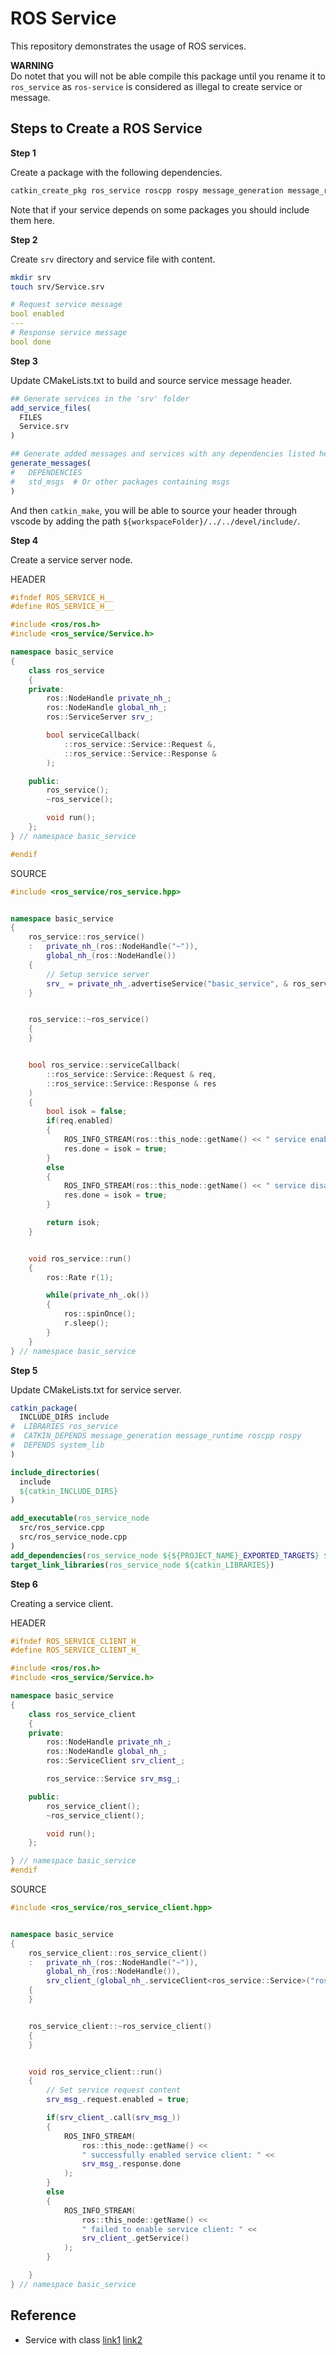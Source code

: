 # ROS Service

This repository demonstrates the usage of ROS services.

**WARNING**  
Do notet that you will not be able compile this package until you rename it to `ros_service` as `ros-service` is considered as illegal to create service or message.  

## Steps to Create a ROS Service

**Step 1**  

Create a package with the following dependencies.  

```bash
catkin_create_pkg ros_service roscpp rospy message_generation message_runtime
```

Note that if your service depends on some packages you should include them here.  

**Step 2**  

Create `srv` directory and service file with content.  
```bash
mkdir srv
touch srv/Service.srv
```

```yaml
# Request service message
bool enabled
---
# Response service message
bool done
```

**Step 3**

Update CMakeLists.txt to build and source service message header.  

```cmake
## Generate services in the 'srv' folder
add_service_files(
  FILES
  Service.srv
)

## Generate added messages and services with any dependencies listed here
generate_messages(
#   DEPENDENCIES
#   std_msgs  # Or other packages containing msgs
)
```

And then `catkin_make`, you will be able to source your header through vscode by adding the path `${workspaceFolder}/../../devel/include/`.

**Step 4**

Create a service server node.  

HEADER
```cpp
#ifndef ROS_SERVICE_H__
#define ROS_SERVICE_H__

#include <ros/ros.h>
#include <ros_service/Service.h>

namespace basic_service
{
    class ros_service
    {
    private:
        ros::NodeHandle private_nh_;
        ros::NodeHandle global_nh_;
        ros::ServiceServer srv_;

        bool serviceCallback(
            ::ros_service::Service::Request &,
            ::ros_service::Service::Response &
        );

    public:
        ros_service();
        ~ros_service();

        void run();
    };
} // namespace basic_service

#endif
```

SOURCE
```cpp
#include <ros_service/ros_service.hpp>


namespace basic_service
{
    ros_service::ros_service()
    :   private_nh_(ros::NodeHandle("~")),
        global_nh_(ros::NodeHandle())
    {
        // Setup service server
        srv_ = private_nh_.advertiseService("basic_service", & ros_service::serviceCallback, this);
    }


    ros_service::~ros_service()
    {
    }


    bool ros_service::serviceCallback(
        ::ros_service::Service::Request & req,
        ::ros_service::Service::Response & res
    )
    {
        bool isok = false;
        if(req.enabled)
        {
            ROS_INFO_STREAM(ros::this_node::getName() << " service enabled(" << req.enabled << ")");
            res.done = isok = true;
        }
        else
        {
            ROS_INFO_STREAM(ros::this_node::getName() << " service disabled(" << req.enabled << ")");
            res.done = isok = true;
        }

        return isok;
    }


    void ros_service::run()
    {
        ros::Rate r(1);

        while(private_nh_.ok())
        {
            ros::spinOnce();
            r.sleep();
        }
    }
} // namespace basic_service
```

**Step 5**  

Update CMakeLists.txt for service server.  

```cmake
catkin_package(
  INCLUDE_DIRS include
#  LIBRARIES ros_service
#  CATKIN_DEPENDS message_generation message_runtime roscpp rospy
#  DEPENDS system_lib
)

include_directories(
  include
  ${catkin_INCLUDE_DIRS}
)

add_executable(ros_service_node
  src/ros_service.cpp
  src/ros_service_node.cpp
)
add_dependencies(ros_service_node ${${PROJECT_NAME}_EXPORTED_TARGETS} ${catkin_EXPORTED_TARGETS})
target_link_libraries(ros_service_node ${catkin_LIBRARIES})
```

**Step 6**  

Creating a service client.  

HEADER
```cpp
#ifndef ROS_SERVICE_CLIENT_H_
#define ROS_SERVICE_CLIENT_H_

#include <ros/ros.h>
#include <ros_service/Service.h>

namespace basic_service
{
    class ros_service_client
    {
    private:
        ros::NodeHandle private_nh_;
        ros::NodeHandle global_nh_;
        ros::ServiceClient srv_client_;

        ros_service::Service srv_msg_;

    public:
        ros_service_client();
        ~ros_service_client();

        void run();
    };

} // namespace basic_service
#endif
```

SOURCE
```cpp
#include <ros_service/ros_service_client.hpp>


namespace basic_service
{
    ros_service_client::ros_service_client()
    :   private_nh_(ros::NodeHandle("~")),
        global_nh_(ros::NodeHandle()),
        srv_client_(global_nh_.serviceClient<ros_service::Service>("ros_service_server_node/basic_service"))
    {
    }


    ros_service_client::~ros_service_client()
    {
    }


    void ros_service_client::run()
    {
        // Set service request content
        srv_msg_.request.enabled = true;

        if(srv_client_.call(srv_msg_))
        {
            ROS_INFO_STREAM(
                ros::this_node::getName() <<
                " successfully enabled service client: " <<
                srv_msg_.response.done
            );
        }
        else
        {
            ROS_INFO_STREAM(
                ros::this_node::getName() <<
                " failed to enable service client: " <<
                srv_client_.getService()
            );
        }

    }
} // namespace basic_service
```

## Reference

- Service with class [link1](https://answers.ros.org/question/214597/service-with-class-method/) [link2](https://answers.ros.org/question/308160/problem-declaring-a-service-server-within-a-class/)